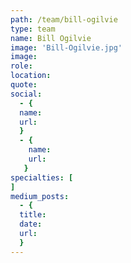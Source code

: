 ```yaml
---
path: /team/bill-ogilvie
type: team
name: Bill Ogilvie
image: 'Bill-Ogilvie.jpg'
image: 
role: 
location: 
quote: 
social: 
  - {
  name: 
  url: 
  }
  - {
    name: 
    url:
   }
specialties: [ 
]
medium_posts: 
  - {
  title: 
  date: 
  url: 
  }   
---
```

